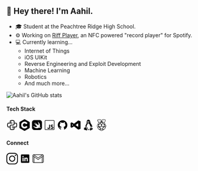## 👋 Hey there! I'm Aahil.

- 🎓 Student at the Peachtree Ridge High School.
- ⚙️ Working on [Riff Player](https://github.com/Aahil52/riffplayer), an NFC powered "record player" for Spotify.
- 💻 Currently learning...
    - Internet of Things
    - iOS UIKit
    - Reverse Engineering and Exploit Development
    - Machine Learning
    - Robotics
    - And much more...

![Aahil's GitHub stats](https://github-readme-stats.vercel.app/api?username=Aahil52&theme=graywhite&show_icons=true)

#### Tech Stack
[<img height="30px" src="https://raw.githubusercontent.com/Aahil52/Aahil52/master/assets/icons8-python-48.png"/>]()
[<img height="30px" src="https://raw.githubusercontent.com/Aahil52/Aahil52/master/assets/clanguage.png"/>]()
[<img height="30px" src="https://raw.githubusercontent.com/Aahil52/Aahil52/master/assets/icons8-swift-50.png"/>]()
[<img height="30px" src="https://raw.githubusercontent.com/Aahil52/Aahil52/master/assets/icons8-javascript-50.png"/>]()
[<img height="30x" src="https://raw.githubusercontent.com/Aahil52/Aahil52/master/assets/icons8-github-48.png"/>]()
[<img height="30x" src="https://raw.githubusercontent.com/Aahil52/Aahil52/master/assets/icons8-visual-studio-30.png"/>]()
[<img height="30x" src="https://raw.githubusercontent.com/Aahil52/Aahil52/master/assets/icons8-linux-50.png"/>]()
[<img height="30x" src="https://raw.githubusercontent.com/Aahil52/Aahil52/master/assets/icons8-raspberry-pi-50.png"/>]()

#### Connect
[<img height="30px" src="https://raw.githubusercontent.com/Aahil52/Aahil52/master/assets/icons8-instagram-52.png"/>](https://www.instagram.com/aahillxk)
[<img height="30px" src="https://raw.githubusercontent.com/Aahil52/Aahil52/master/assets/icons8-linkedin-60.png"/>](https://www.linkedin.com/in/aahillakhani/)
[<img height="30px" src="https://raw.githubusercontent.com/Aahil52/Aahil52/master/assets/icons8-gmail-100.png"/>](mailto:lakhaniaahil@gmail.com)
